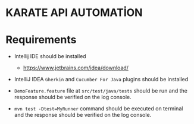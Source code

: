 # KARATE API AUTOMATİON





# Requirements  

* Intellij IDE should be installed
  * https://www.jetbrains.com/idea/download/


* IntelliJ IDEA `Gherkin` and `Cucumber For Java` plugins should be installed


* `DemoFeature.feature` file at `src/test/java/tests` should be run and the response should be verified on the log console.


* `mvn test -Dtest=MyRunner` command should be executed on terminal and the response should be verified on the log console.
